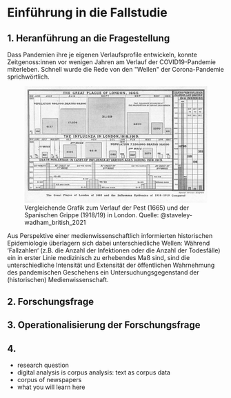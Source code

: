 # Einführung in die Fallstudie
## 1. Heranführung an die Fragestellung
Dass Pandemien ihre je eigenen Verlaufsprofile entwickeln, konnte Zeitgenoss:innen vor wenigen Jahren am Verlauf der COVID19-Pandemie miterleben. Schnell wurde die Rede von den "Wellen" der Corona-Pandemie sprichwörtlich. 

<figure>
    <img src='../book_images/Plague-versus-Spanish-Flu.jpg' alt='missing' />
    <figcaption>Vergleichende Grafik zum Verlauf der Pest (1665) und der Spanischen Grippe (1918/19) in London. Quelle: @staveley-wadham_british_2021 </figcaption>
</figure>

Aus Perspektive einer medienwissenschaftlich informierten historischen Epidemiologie überlagern sich dabei unterschiedliche Wellen: Während ‘Fallzahlen‘ (z.B. die Anzahl der Infektionen oder die Anzahl der Todesfälle) ein in erster Linie medizinisch zu erhebendes Maß sind, sind die unterschiedliche Intensität und Extensität der öffentlichen Wahrnehmung des pandemischen Geschehens ein Untersuchungsgegenstand der (historischen) Medienwissenschaft. 

## 2. Forschungsfrage 

## 3. Operationalisierung der Forschungsfrage

## 4. 





  * research question
  * digital analysis is corpus analysis: text as corpus data
  * corpus of newspapers
  * what you will learn here
